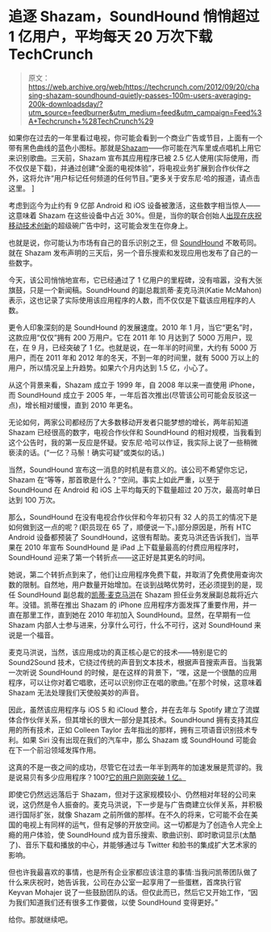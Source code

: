 # 追逐 Shazam，SoundHound 悄悄超过 1 亿用户，平均每天 20 万次下载 TechCrunch

> 原文：<https://web.archive.org/web/https://techcrunch.com/2012/09/20/chasing-shazam-soundhound-quietly-passes-100m-users-averaging-200k-downloadsday/?utm_source=feedburner&utm_medium=feed&utm_campaign=Feed%3A+Techcrunch+%28TechCrunch%29>

如果你在过去的一年里看过电视，你可能会看到一个商业广告或节目，上面有一个带有黑色曲线的蓝色小图标。那就是[Shazam](https://web.archive.org/web/20221007070600/http://www.shazam.com/)——你可能在汽车里或点唱机上用它来识别歌曲。三天前，Shazam 宣布其应用程序已被 2.5 亿人使用(实际使用，而不仅仅是下载)，并通过创建“全面的电视体验”，将电视业务扩展到合作伙伴之外，这将允许“用户标记任何频道的任何节目。”更多关于安东尼·哈的报道，请点击这里。 ]

考虑到迄今为止约有 9 亿部 Android 和 iOS 设备被激活，这些数字相当惊人——这意味着 Shazam 在这些设备中占近 30%。但是，当你的联合创始人[出现在庆祝移动技术创新](https://web.archive.org/web/20221007070600/https://beta.techcrunch.com/2012/02/05/tech-bowl-best-buy-spotlights-mobile-innovators-founders-in-super-bowl-spot/)的超级碗广告中时，这可能会发生在你身上。

也就是说，你可能认为市场有自己的音乐识别之王，但 [SoundHound](https://web.archive.org/web/20221007070600/http://www.soundhound.com/) 不敢苟同。就在 Shazam 发布声明的三天后，另一个音乐搜索和发现应用也发布了自己的一些数字。

今天，该公司悄悄地宣布，它已经通过了 1 亿用户的里程碑，没有喧嚣，没有大张旗鼓，只是一个新闻稿。SoundHound 的副总裁凯蒂·麦克马洪(Katie McMahon)表示，这也记录了实际使用该应用程序的人数，而不仅仅是下载该应用程序的人数。

更令人印象深刻的是 SoundHound 的发展速度。2010 年 1 月，当它“更名”时，这款应用“仅仅”拥有 200 万用户。它在 2011 年 10 月达到了 5000 万用户，现在，在 9 月，已经突破了 1 亿。也就是说，在一年半的时间里，大约有 5000 万用户，而在 2011 年和 2012 年的冬天，不到一年的时间里，就有 5000 万以上的用户，所以情况呈上升趋势。如果六个月内达到 1.5 亿，小心了。

从这个背景来看，Shazam 成立于 1999 年，自 2008 年以来一直使用 iPhone，而 SoundHound 成立于 2005 年，一年后首次推出(尽管该公司可能会反驳这一点)，增长相对缓慢，直到 2010 年更名。

无论如何，两家公司都经历了大多数移动开发者只能梦想的增长，两年前知道 Shazam 已经很高的数字，电视合作伙伴和 SoundHound 的相对规模，当我看到这个公告时，我的第一反应是怀疑。安东尼·哈可以作证，我实际上说了一些稍微亵渎的话。(“一亿？马鬃！确实可疑”或类似的话。)

当然，SoundHound 宣布这一消息的时机是有意义的。该公司不希望你忘记，Shazam 在“等等，那首歌是什么？”空间。事实上如此严重，以至于 SoundHound 在 Android 和 iOS 上平均每天的下载量超过 20 万次，最高时单日达到 100 万次。

那么，SoundHound 在没有电视合作伙伴和今年初只有 32 人的员工的情况下是如何做到这一点的呢？(职员现在 65 了，顺便说一下。)部分原因是，所有 HTC Android 设备都预装了 SoundHound，这很有帮助。麦克马洪还告诉我们，当苹果在 2010 年宣布 SoundHound 是 iPad 上下载量最高的付费应用程序时，SoundHound 迎来了第一个转折点——这正好是其更名的时间。

她说，第二个转折点到来了，他们让应用程序免费下载，并取消了免费使用查询次数的限制。自然地，用户数量开始增加。在谈到战略优势时，还必须提到的是，现任 SoundHound 副总裁的[凯蒂·麦克马洪](https://web.archive.org/web/20221007070600/http://www.linkedin.com/in/shazammcmahon)在 Shazam 担任业务发展副总裁将近六年。没错。凯蒂在推出 Shazam 的 iPhone 应用程序方面发挥了重要作用，并一直在那里工作，直到她在 2010 年初加入 SoundHound。显然，在早期有一位 Shazam 内部人士参与进来，分享什么可行，什么不可行，这对 SoundHound 来说是一个福音。

麦克马洪说，当然，该应用成功的真正核心是它的技术——特别是它的 Sound2Sound 技术，它绕过传统的声音到文本技术，根据声音搜索声音。当我第一次听说 SoundHound 的时候，是在这样的背景下，“嘿，这是一个很酷的应用程序，可以让你对着它唱歌，还可以识别你正在唱的歌曲。”在那个时候，这意味着 Shazam 无法处理我们天使般美妙的声音。

因此，虽然该应用程序与 iOS 5 和 iCloud 整合，并在去年与 Spotify 建立了流媒体合作伙伴关系，但其增长的很大一部分是其技术。SoundHound 拥有支持其应用的所有技术，正如 Colleen Taylor 去年指出的那样，拥有三项语音识别技术专利。如果 Siri 没有出现在我们的汽车中，那么 Shazam 或 SoundHound 可能会在下一个前沿领域发挥作用。

这真的不是一夜之间的成功，尽管它在过去一年半到两年的加速发展是荒谬的。我是说易贝有多少应用程序？100?[它的用户刚刚突破 1 亿。](https://web.archive.org/web/20221007070600/https://beta.techcrunch.com/2012/09/13/after-17-years-ebay-debuts-a-new-sleeker-logo/)

即使它仍然远远落后于 Shazam，但对于这家规模较小、仍然相对年轻的公司来说，这仍然是令人振奋的。麦克马洪说，下一步是与广告商建立伙伴关系，并积极进行国际扩张，就像 Shazam 之前所做的那样。在不久的将来，它可能不会在美国的电视上有同样的运气，但有足够的开放空间。这一切都是为了创造令人完全上瘾的用户体验，使 SoundHound 成为音乐搜索、歌曲识别、即时歌词显示(太酷了)、音乐下载和播放的中心，并能够通过与 Twitter 和脸书的集成扩大艺术家的影响。

但也许我最喜欢的事情，也是所有企业家都应该注意的事情:当我问凯蒂团队做了什么来庆祝时，她告诉我，公司在办公室一起享用了一些蛋糕，首席执行官 Keyvan Mohajer 说了一些鼓励团队的话。但仅此而已，然后它又开始工作，“因为我们知道我们还有很多工作要做，以使 SoundHound 变得更好。”

给你。那就继续吧。